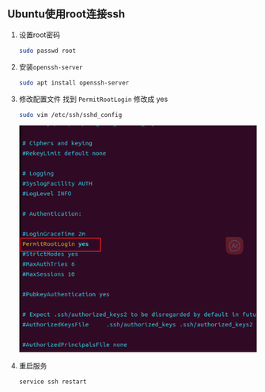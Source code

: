 ##  Ubuntu使用root连接ssh

1. 设置root密码

   ```sh
   sudo passwd root
   ```

2. 安装`openssh-server`

   ```sh
   sudo apt install openssh-server
   ```

3. 修改配置文件 找到 `PermitRootLogin` 修改成 yes

   ```sh
   sudo vim /etc/ssh/sshd_config
   ```

   ![image-20230926140826157](../../assets/image-20230926140826157.png)

4. 重启服务

   ````sh
   service ssh restart
   ````

   